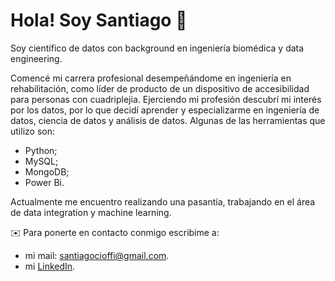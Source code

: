# Hola! Soy Santiago 👋

Soy científico de datos con background en ingeniería biomédica y data engineering. 

Comencé mi carrera profesional desempeñándome en ingeniería en rehabilitación, como líder de producto de un dispositivo de accesibilidad para personas con cuadriplejia. Ejerciendo mi profesión descubrí mi interés por los datos, por lo que decidí aprender y especializarme en ingeniería de datos, ciencia de datos y análisis de datos. Algunas de las
herramientas que utilizo son:
- Python;
- MySQL;
- MongoDB;
- Power Bi.

Actualmente me encuentro realizando una pasantía, trabajando en el área de data integration y machine learning.

✉️ Para ponerte en contacto conmigo escribime a:
- mi mail: santiagocioffi@gmail.com.
- mi [LinkedIn](https://www.linkedin.com/in/santiago-cioffi/).
